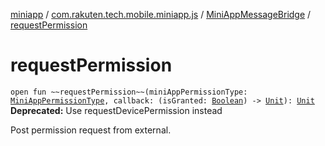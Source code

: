 [miniapp](../../index.md) / [com.rakuten.tech.mobile.miniapp.js](../index.md) / [MiniAppMessageBridge](index.md) / [requestPermission](./request-permission.md)

# requestPermission

`open fun ~~requestPermission~~(miniAppPermissionType: `[`MiniAppPermissionType`](../../com.rakuten.tech.mobile.miniapp.permission/-mini-app-permission-type.md)`, callback: (isGranted: `[`Boolean`](https://kotlinlang.org/api/latest/jvm/stdlib/kotlin/-boolean/index.html)`) -> `[`Unit`](https://kotlinlang.org/api/latest/jvm/stdlib/kotlin/-unit/index.html)`): `[`Unit`](https://kotlinlang.org/api/latest/jvm/stdlib/kotlin/-unit/index.html)
**Deprecated:** Use requestDevicePermission instead

Post permission request from external.


